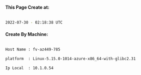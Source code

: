 
   
#### This Page Create at:

```bash

2022-07-30 - 02:18:38 UTC

```

#### Create By Machine:

```bash

Host Name : fv-az449-785

platform  : Linux-5.15.0-1014-azure-x86_64-with-glibc2.31

Ip Local  : 10.1.0.54

```

